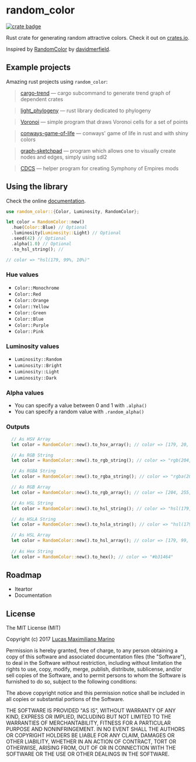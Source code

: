 # random_color

[![crate badge](https://img.shields.io/crates/v/random_color.svg)](https://crates.io/crates/random_color)

Rust crate for generating random attractive colors. Check it out on [crates.io](https://crates.io/crates/random_color).

Inspired by [RandomColor](https://github.com/davidmerfield/randomColor) by [davidmerfield](https://github.com/davidmerfield).

## Example projects

Amazing rust projects using `random_color`:

> [cargo-trend](https://github.com/dalance/cargo-trend) —
> cargo subcommand to generate trend graph of dependent crates

> [light_phylogeny](https://github.com/simonpenel/light_phylogeny) —
> rust library dedicated to phylogeny

> [Voronoi](https://github.com/HactarCE/Voronoi) —
> simple program that draws Voronoi cells for a set of points

> [conways-game-of-life](https://github.com/eval-exec/conways-game-of-life) —
> conways' game of life in rust and with shiny colors

> [graph-sketchpad](https://github.com/dcheatha/graph-sketchpad) —
> program which allows one to visually create nodes and edges, simply using sdl2

> [CDCS](https://github.com/salmmanfred/CDCS) —
> helper program for creating Symphony of Empires mods



## Using the library

Check the online [documentation](https://docs.rs/random_color/latest/random_color/).

```rust
use random_color::{Color, Luminosity, RandomColor};

let color = RandomColor::new()
  .hue(Color::Blue) // Optional
  .luminosity(Luminosity::Light) // Optional
  .seed(42) // Optional
  .alpha(1.0) // Optional
  .to_hsl_string(); // 

// color => "hsl(179, 99%, 10%)"
```

### Hue values

+ `Color::Monochrome`
+ `Color::Red`
+ `Color::Orange`
+ `Color::Yellow`
+ `Color::Green`
+ `Color::Blue`
+ `Color::Purple`
+ `Color::Pink`

### Luminosity values

+ `Luminosity::Random`
+ `Luminosity::Bright`
+ `Luminosity::Light`
+ `Luminosity::Dark`

### Alpha values

+ You can specify a value between 0 and 1 with `.alpha()`
+ You can specify a random value with `.random_alpha()`
  
### Outputs

```rust
  // As HSV Array
  let color = RandomColor::new().to_hsv_array(); // color => [179, 20, 100]

  // As RGB String
  let color = RandomColor::new().to_rgb_string(); // color => "rgb(204, 255, 254)"

  // As RGBA String
  let color = RandomColor::new().to_rgba_string(); // color => "rgba(204, 255, 254, 1)"

  // As RGB Array
  let color = RandomColor::new().to_rgb_array(); // color => [204, 255, 254]

  // As HSL String
  let color = RandomColor::new().to_hsl_string(); // color => "hsl(179, 99%, 10%)"

  // As HSLA String
  let color = RandomColor::new().to_hsla_string(); // color => "hsl(179, 99%, 10%, 1)"

  // As HSL Array
  let color = RandomColor::new().to_hsl_array(); // color => [179, 99, 10]
  
  // As Hex String
  let color = RandomColor::new().to_hex(); // color => "#b31464"
```

## Roadmap

+ Iteartor
+ Documentation

## License

The MIT License (MIT)

Copyright (c) 2017 [Lucas Maximiliano Marino](https://lucasmarino.me)

Permission is hereby granted, free of charge, to any person obtaining a copy
of this software and associated documentation files (the "Software"), to deal
in the Software without restriction, including without limitation the rights
to use, copy, modify, merge, publish, distribute, sublicense, and/or sell
copies of the Software, and to permit persons to whom the Software is
furnished to do so, subject to the following conditions:

The above copyright notice and this permission notice shall be included in all
copies or substantial portions of the Software.

THE SOFTWARE IS PROVIDED "AS IS", WITHOUT WARRANTY OF ANY KIND, EXPRESS OR
IMPLIED, INCLUDING BUT NOT LIMITED TO THE WARRANTIES OF MERCHANTABILITY,
FITNESS FOR A PARTICULAR PURPOSE AND NONINFRINGEMENT. IN NO EVENT SHALL THE
AUTHORS OR COPYRIGHT HOLDERS BE LIABLE FOR ANY CLAIM, DAMAGES OR OTHER
LIABILITY, WHETHER IN AN ACTION OF CONTRACT, TORT OR OTHERWISE, ARISING FROM,
OUT OF OR IN CONNECTION WITH THE SOFTWARE OR THE USE OR OTHER DEALINGS IN THE
SOFTWARE.

